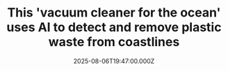 ---
title: "This 'vacuum cleaner for the ocean' uses AI to detect and remove plastic waste from coastlines"
date: 2025-08-06T19:47:00.000Z
category: Human Kindness
externalLink: "https://www.goodgoodgood.co/articles/circular-blue-rhinoshield-ocean-plastic"
image: ""
excerpt: "Developed by phone accessory company Rhinoshield, the CircularBlue marine cleanup initiative hopes to clean up coastlines with ease.…"
---